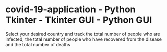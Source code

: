 # covid-19-application - Python Tkinter - Tkinter GUI - Python GUI

Select your desired country and track the total number of people who are infected, the total number of people who have recovered from the disease and the total number of deaths
